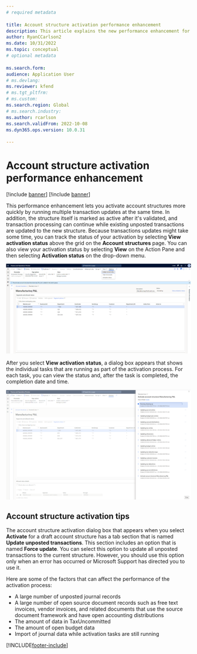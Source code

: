 ```yaml
---
# required metadata

title: Account structure activation performance enhancement
description: This article explains the new performance enhancement for the account structure activation process.
author: RyanCCarlson2
ms.date: 10/31/2022
ms.topic: conceptual
# optional metadata

ms.search.form: 
audience: Application User
# ms.devlang: 
ms.reviewer: kfend
# ms.tgt_pltfrm: 
# ms.custom: 
ms.search.region: Global 
# ms.search.industry: 
ms.author: rcarlson
ms.search.validFrom: 2022-10-08
ms.dyn365.ops.version: 10.0.31

---
```


# Account structure activation performance enhancement

[!include [banner](../includes/banner.md)]
[!include [banner](../includes/preview-banner.md)]

This performance enhancement lets you activate account structures more quickly by running multiple transaction updates at the same time. In addition, the structure itself is marked as active after it's validated, and transaction processing can continue while existing unposted transactions are updated to the new structure. Because transactions updates might take some time, you can track the status of your activation by selecting **View activation status** above the grid on the **Account structures** page. You can also view your activation status by selecting **View** on the Action Pane and then selecting **Activation status** on the drop-down menu.

[![Account structures page.](./media/AccountStructure1.png)](./media/AccountStructure1.png)

After you select **View activation status**, a dialog box appears that shows the individual tasks that are running as part of the activation process. For each task, you can view the status and, after the task is completed, the completion date and time.

[![Account structure activation timeline.](./media/AccountStructureTimeline.png)](./media/AccountStructureTimeline.png)

## Account structure activation tips

The account structure activation dialog box that appears when you select **Activate** for a draft account structure has a tab section that is named **Update unposted transactions**. This section includes an option that is named **Force update**. You can select this option to update all unposted transactions to the current structure. However, you should use this option only when an error has occurred or Microsoft Support has directed you to use it.

Here are some of the factors that can affect the performance of the activation process:

- A large number of unposted journal records
- A large number of open source document records such as free text invoices, vendor invoices, and related documents that use the source document framework and have open accounting distributions
- The amount of data in TaxUncommitted
- The amount of open budget data
- Import of journal data while activation tasks are still running

[!INCLUDE[footer-include](../../includes/footer-banner.md)]
